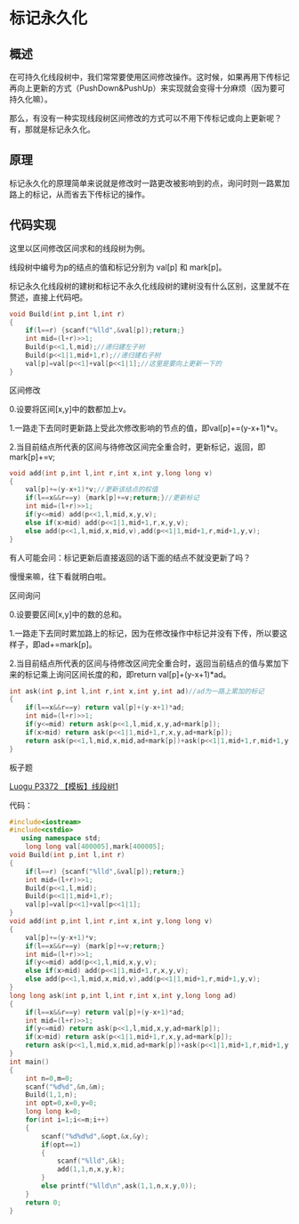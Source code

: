 # 标记永久化

## 概述

在可持久化线段树中，我们常常要使用区间修改操作。这时候，如果再用下传标记再向上更新的方式（PushDown&PushUp）来实现就会变得十分麻烦（因为要可持久化嘛）。

那么，有没有一种实现线段树区间修改的方式可以不用下传标记或向上更新呢？有，那就是标记永久化。

## 原理

标记永久化的原理简单来说就是修改时一路更改被影响到的点，询问时则一路累加路上的标记，从而省去下传标记的操作。

## 代码实现

这里以区间修改区间求和的线段树为例。

线段树中编号为p的结点的值和标记分别为 val[p] 和 mark[p]。

标记永久化线段树的建树和标记不永久化线段树的建树没有什么区别，这里就不在赘述，直接上代码吧。

```cpp
void Build(int p,int l,int r)
{
    if(l==r) {scanf("%lld",&val[p]);return;}
    int mid=(l+r)>>1;
    Build(p<<1,l,mid);//递归建左子树
    Build(p<<1|1,mid+1,r);//递归建右子树
    val[p]=val[p<<1]+val[p<<1|1];//这里是要向上更新一下的
}
```

区间修改


0.设要将区间[x,y]中的数都加上v。

1.一路走下去同时更新路上受此次修改影响的节点的值，即val[p]+=(y-x+1)*v。

2.当目前结点所代表的区间与待修改区间完全重合时，更新标记，返回，即mark[p]+=v;

```cpp
void add(int p,int l,int r,int x,int y,long long v)
{
    val[p]+=(y-x+1)*v;//更新该结点的权值 
    if(l==x&&r==y) {mark[p]+=v;return;}//更新标记 
    int mid=(l+r)>>1;
    if(y<=mid) add(p<<1,l,mid,x,y,v);
    else if(x>mid) add(p<<1|1,mid+1,r,x,y,v);
    else add(p<<1,l,mid,x,mid,v),add(p<<1|1,mid+1,r,mid+1,y,v);
}
```

有人可能会问：标记更新后直接返回的话下面的结点不就没更新了吗？

慢慢来嘛，往下看就明白啦。

区间询问

0.设要要区间[x,y]中的数的总和。

1.一路走下去同时累加路上的标记，因为在修改操作中标记并没有下传，所以要这样子，即ad+=mark[p]。

2.当目前结点所代表的区间与待修改区间完全重合时，返回当前结点的值与累加下来的标记乘上询问区间长度的和，即return val[p]+(y-x+1)*ad。

```cpp
int ask(int p,int l,int r,int x,int y,int ad)//ad为一路上累加的标记 
{
    if(l==x&&r==y) return val[p]+(y-x+1)*ad;
    int mid=(l+r)>>1;
    if(y<=mid) return ask(p<<1,l,mid,x,y,ad+mark[p]);
    if(x>mid) return ask(p<<1|1,mid+1,r,x,y,ad+mark[p]);
    return ask(p<<1,l,mid,x,mid,ad+mark[p])+ask(p<<1|1,mid+1,r,mid+1,y,ad+mark[p]);
}
```

板子题

[Luogu P3372 【模板】线段树1](https://www.luogu.org/problemnew/show/P3372)

代码：

```cpp
#include<iostream>
#include<cstdio>
   using namespace std;
    long long val[400005],mark[400005];
void Build(int p,int l,int r)
{
    if(l==r) {scanf("%lld",&val[p]);return;}
    int mid=(l+r)>>1;
    Build(p<<1,l,mid);
    Build(p<<1|1,mid+1,r);
    val[p]=val[p<<1]+val[p<<1|1];
}
void add(int p,int l,int r,int x,int y,long long v)
{
    val[p]+=(y-x+1)*v;
    if(l==x&&r==y) {mark[p]+=v;return;}
    int mid=(l+r)>>1;
    if(y<=mid) add(p<<1,l,mid,x,y,v);
    else if(x>mid) add(p<<1|1,mid+1,r,x,y,v);
    else add(p<<1,l,mid,x,mid,v),add(p<<1|1,mid+1,r,mid+1,y,v);
}
long long ask(int p,int l,int r,int x,int y,long long ad)
{
    if(l==x&&r==y) return val[p]+(y-x+1)*ad;
    int mid=(l+r)>>1;
    if(y<=mid) return ask(p<<1,l,mid,x,y,ad+mark[p]);
    if(x>mid) return ask(p<<1|1,mid+1,r,x,y,ad+mark[p]);
    return ask(p<<1,l,mid,x,mid,ad+mark[p])+ask(p<<1|1,mid+1,r,mid+1,y,ad+mark[p]);
}
int main()
{
    int n=0,m=0;
    scanf("%d%d",&n,&m);
    Build(1,1,n);
    int opt=0,x=0,y=0;
    long long k=0;
    for(int i=1;i<=m;i++)
    {
        scanf("%d%d%d",&opt,&x,&y);
        if(opt==1)
        {
            scanf("%lld",&k);
            add(1,1,n,x,y,k);
        }
        else printf("%lld\n",ask(1,1,n,x,y,0));
    }
    return 0;
}
```

